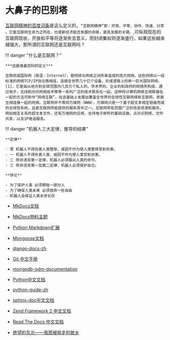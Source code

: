 # 大鼻子的巴别塔

[互联网精神的百度词条](https://baike.baidu.com/item/%E4%BA%92%E8%81%94%E7%BD%91%E7%B2%BE%E7%A5%9E)是这么定义的，`“互联网精神”即：开放、平等、协作、快速、分享 。它是互联网生命力之所在，也是新经济能否发展的命脉，是其发展的关键。`,可纵观现在的互联网现状，开放和平等将逐渐失去意义，而封闭集权将逐渐盛行，如果这些越来越强大，那所谓的互联网还是互联网吗？

!!! danger "什么是互联网？"

    ***这是维基百科的定义***

    互联网或国际网（英语：Internet），是网络与网络之间所串连成的庞大网络，这些网络以一组标准的网络TCP/IP协议族相连，连接全世界几十亿个设备，形成逻辑上的单一巨大国际网络。[1]，它是由从地方到全球范围内几百万个私人的、学术界的、企业的和政府的网络所构成，通过电子，无线和光纤网络技术等等一系列广泛的技术联系在一起。这种将计算机网络互相联接在一起的方法可称作“网络互联”，在这基础上发展出覆盖全世界的全球性互联网络称互联网，即是互相连接一起的网络。互联网并不等同万维网（WWW），万维网只是一个基于超文本相互链接而成的全球性系统，且是互联网所能提供的服务其中之一。互联网带有范围广泛的信息资源和服务，例如相互关系的超文本文件，还有万维网的应用，支持电子邮件的基础设施，点对点网络，文件共享，以及IP电话服务。

!!! danger "机器人三大定律，推导的结果"

    **定律**

    - 零 机器人不得伤害人类整体，或因不作为使人类整体受到伤害。
    - 一 机器人不得伤害人类，或因不作为使人类受到伤害。
    - 二 除非违背第一定律，机器人必须服从人类的命令。
    - 三 除非违背第一及第二定律，机器人必须保护自己。

    **悖论**

    - 为了保护人类 必须牺牲一部分人
    - 为了确保人类未来 必须放弃一些自由
    - 机器人会保证人类永世长存

* [MkDocs文档](https://wohugb.github.io/mkdocs/)
* [MkDocs物料主题](https://github.com/wohugb/mkdocs-material)
* [Python Markdown扩展](https://wohugb.github.io/pymdown-extensions)
* [Mongoose文档](https://wohugb.github.io/mongoose-docs)

* [django-docs-zh](https://django-docs-zh.readthedocs.org)
* [Git 中文手册](https://git-reference.readthedocs.org)
* [mongodb-odm-documentation](https://mongodb-odm-documentation.readthedocs.org)
* [Python中文文档](https://python-documentation-cn.readthedocs.org)
* [python-guide-zh](https://sphinx-doc.readthedocs.org)
* [sphinx-doc中文文档](https://sphinx-doc.readthedocs.org)
* [Zend Framework 2 中文文档](https://zf2-documentation-zh.readthedocs.org)
* [Read The Docs 中文文档](https://readthedocs.readthedocs.org)
* [绝望的东北——我那被偷走的故乡](https://wohugb.github.io/northeast)